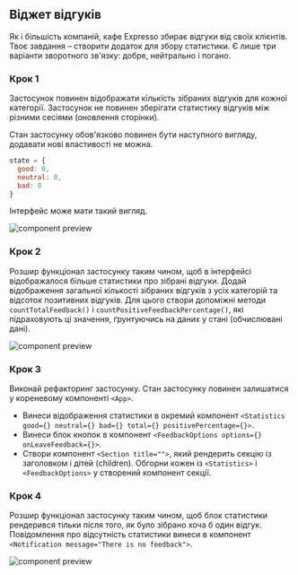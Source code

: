 ## Віджет відгуків

Як і більшість компаній, кафе Expresso збирає відгуки від своїх клієнтів. Твоє завдання – створити додаток для збору статистики. Є лише три варіанти зворотного зв'язку: добре, нейтрально і погано.

### Крок 1

Застосунок повинен відображати кількість зібраних відгуків для кожної категорії. Застосунок не повинен зберігати статистику відгуків між різними сесіями (оновлення сторінки).

Стан застосунку обов'язково повинен бути наступного вигляду, додавати нові властивості не можна.

```js
state = {
  good: 0,
  neutral: 0,
  bad: 0
}
```

Інтерфейс може мати такий вигляд.

![component preview](https://textbook.edu.goit.global/lms-react-homework/v1/uk/img/hw-02/feedback/step-1.png)

### Крок 2

Розшир функціонал застосунку таким чином, щоб в інтерфейсі відображалося більше статистики про зібрані відгуки. Додай відображення загальної кількості зібраних відгуків з усіх категорій та відсоток позитивних відгуків. Для цього створи допоміжні методи `countTotalFeedback()` і `countPositiveFeedbackPercentage()`, які підраховують ці значення, ґрунтуючись на даних у стані (обчислювані дані).

![component preview](https://textbook.edu.goit.global/lms-react-homework/v1/uk/img/hw-02/feedback/step-2.png)

### Крок 3

Виконай рефакторинг застосунку. Стан застосунку повинен залишатися у кореневому компоненті `<App>`.

- Винеси відображення статистики в окремий компонент `<Statistics good={} neutral={} bad={} total={} positivePercentage={}>`.
- Винеси блок кнопок в компонент `<FeedbackOptions options={} onLeaveFeedback={}>`.
- Створи компонент `<Section title="">`, який рендерить секцію із заголовком і дітей (children). Обгорни кожен із `<Statistics>` і `<FeedbackOptions>` у створений компонент секції.

### Крок 4

Розшир функціонал застосунку таким чином, щоб блок статистики рендерився тільки після того, як було зібрано хоча б один відгук. Повідомлення про відсутність статистики винеси в компонент `<Notification message="There is no feedback">`.

![component preview](https://textbook.edu.goit.global/lms-react-homework/v1/uk/img/hw-02/feedback/preview.gif)


